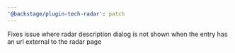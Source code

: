 ```yaml
---
'@backstage/plugin-tech-radar': patch
---
```


Fixes issue where radar description dialog is not shown when the entry has an url external to the radar page
